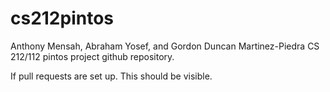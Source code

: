 # cs212pintos

Anthony Mensah, Abraham Yosef, and Gordon Duncan Martinez-Piedra CS 212/112 pintos project github repository.

If pull requests are set up. This should be visible. 
